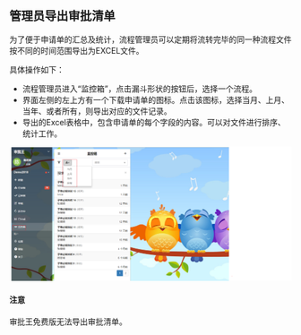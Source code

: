 ## 管理员导出审批清单
为了便于申请单的汇总及统计，流程管理员可以定期将流转完毕的同一种流程文件按不同的时间范围导出为EXCEL文件。

具体操作如下：

- 流程管理员进入“监控箱”，点击漏斗形状的按钮后，选择一个流程。
- 界面左侧的左上方有一个下载申请单的图标。点击该图标，选择当月、上月、当年、或者所有，则导出对应的文件记录。
- 导出的Excel表格中，包含申请单的每个字段的内容。可以对文件进行排序、统计工作。

![](images/excel.png)

#### 注意
审批王免费版无法导出审批清单。
